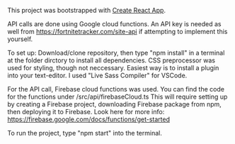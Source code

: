 This project was bootstrapped with [Create React App](https://github.com/facebookincubator/create-react-app).

API calls are done using Google cloud functions. 
An API key is needed as well from https://fortnitetracker.com/site-api if attempting to implement this yourself.

To set up:
Download/clone repository, then type "npm install" in a terminal at the folder dirctory to install all dependencies.
CSS preprocessor was used for styling, though not neccessary. Easiest way is to install a plugin into your text-editor. I used "Live Sass Compiler" for VSCode.

For the API call, Firebase cloud functions was used. You can find the code for the functions under /src/api/firebaseCloud.ts
This will require setting up by creating a Firebase project, downloading Firebase package from npm, then deploying it to Firebase.
Look here for more info: https://firebase.google.com/docs/functions/get-started

To run the project, type "npm start" into the terminal.

